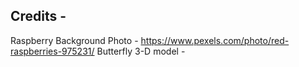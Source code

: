 ## Credits -

Raspberry Background Photo - https://www.pexels.com/photo/red-raspberries-975231/
Butterfly 3-D model -
